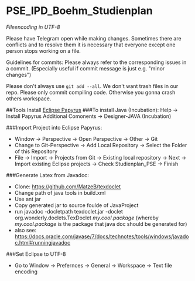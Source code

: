 # PSE_IPD_Boehm_Studienplan

*Fileencoding in UTF-8*

Please have Telegram open while making changes. Sometimes there are conflicts and to resolve them it is necessary that everyone except one person stops working on a file.


Guidelines for commits:
Please always refer to the corresponding issues in a commit. (Especially useful if commit message is just e.g. "minor changes")

Please don't always use ```git add --all```. We don't want trash files in our repo.
Please only commit compiling code. Otherwise you gonna crash others workspace.

##Tools
Install [Eclipse Papyrus](https://eclipse.org/papyrus/download.html)
###To install Java (Incubation):
Help -> Install Papyrus Additional Comonents -> Designer-JAVA (Incubation)

###Import Project into Eclipse Papyrus:
* Window -> Perspective -> Open Perspective -> Other -> Git
* Change to Git-Perspective -> Add Local Repository -> Select the Folder of this Repository
* File -> Import -> Projects from Git -> Existing local repository -> Next -> Import existing Eclipse projects -> Check Studienplan_PSE -> Finish

###Generate Latex from Javadoc:
* Clone: https://github.com/MatzeB/texdoclet
* Change path of java tools in build.xml
* Use ant jar
* Copy generated jar to source foulde of JavaProject
* run javadoc -docletpath texdoclet.jar -doclet org.wonderly.doclets.TexDoclet *my.cool.package* (whereby *my.cool.package* is the package that java doc should be generated for)
* also see: https://docs.oracle.com/javase/7/docs/technotes/tools/windows/javadoc.html#runningjavadoc

###Set Eclipse to UTF-8
* Go to Window -> Prefernces -> General -> Workspace -> Text file encoding
